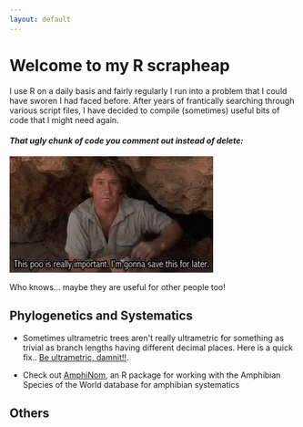 ```yaml
---
layout: default
---
```

# Welcome to my R scrapheap

I use R on a daily basis and fairly regularly I run into a problem that I could have sworen I had faced before. After years of frantically searching through various script files, I have decided to compile (sometimes) useful bits of code that I might need again.

#### *That ugly chunk of code you comment out instead of delete:*
![](steve_irwin.gif)

Who knows... maybe they are useful for other people too!

 
## Phylogenetics and Systematics

* Sometimes ultrametric trees aren't really ultrametric for something as trivial as branch lengths having different decimal places. Here is a quick fix.. [Be ultrametric, damnit!!](./ultrametric.md).

* Check out [AmphiNom](https://github.com/hcliedtke/AmphiNom), an R package for working with the Amphibian Species of the World database for amphibian systematics

## Others
